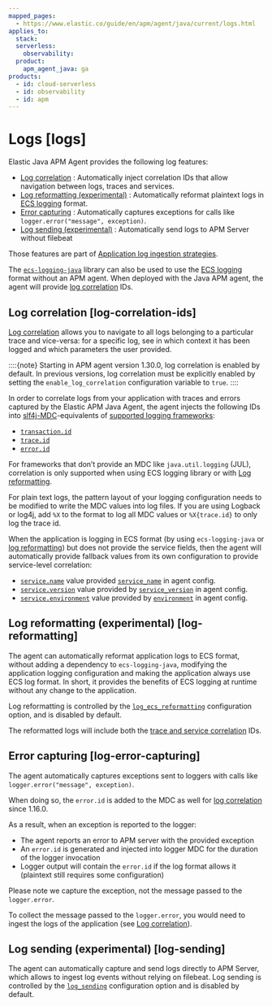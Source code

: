 ```yaml
---
mapped_pages:
  - https://www.elastic.co/guide/en/apm/agent/java/current/logs.html
applies_to:
  stack:
  serverless:
    observability:
  product:
    apm_agent_java: ga
products:
  - id: cloud-serverless
  - id: observability
  - id: apm  
---
```


# Logs [logs]

Elastic Java APM Agent provides the following log features:

* [Log correlation](#log-correlation-ids) : Automatically inject correlation IDs that allow navigation between logs, traces and services.
* [Log reformatting (experimental)](#log-reformatting) : Automatically reformat plaintext logs in [ECS logging](ecs-logging://reference/intro.md) format.
* [Error capturing](#log-error-capturing) : Automatically captures exceptions for calls like `logger.error("message", exception)`.
* [Log sending (experimental)](#log-sending) : Automatically send logs to APM Server without filebeat

Those features are part of [Application log ingestion strategies](docs-content://solutions/observability/logs/stream-application-logs.md).

The [`ecs-logging-java`](ecs-logging-java://reference/index.md) library can also be used to use the [ECS logging](ecs-logging://reference/intro.md) format without an APM agent. When deployed with the Java APM agent, the agent will provide [log correlation](#log-correlation-ids) IDs.


## Log correlation [log-correlation-ids]

[Log correlation](docs-content://solutions/observability/apm/logs.md) allows you to navigate to all logs belonging to a particular trace and vice-versa: for a specific log, see in which context it has been logged and which parameters the user provided.

::::{note}
Starting in APM agent version 1.30.0, log correlation is enabled by default. In previous versions, log correlation must be explicitly enabled by setting the `enable_log_correlation` configuration variable to `true`.
::::


In order to correlate logs from your application with traces and errors captured by the Elastic APM Java Agent, the agent injects the following IDs into [slf4j-MDC](https://www.slf4j.org/api/org/slf4j/MDC.md)-equivalents of [supported logging frameworks](/reference/supported-technologies.md#supported-logging-frameworks):

* [`transaction.id`](ecs://reference/ecs-tracing.md)
* [`trace.id`](ecs://reference/ecs-tracing.md)
* [`error.id`](ecs://reference/ecs-error.md)

For frameworks that don’t provide an MDC like `java.util.logging` (JUL), correlation is only supported when using ECS logging library or with [Log reformatting](#log-reformatting).

For plain text logs, the pattern layout of your logging configuration needs to be modified to write the MDC values into log files. If you are using Logback or log4j, add `%X` to the format to log all MDC values or `%X{trace.id}` to only log the trace id.

When the application is logging in ECS format (by using `ecs-logging-java` or [log reformatting](#log-reformatting)) but does not provide the service fields, then the agent will automatically provide fallback values from its own configuration to provide service-level correlation:

* [`service.name`](ecs://reference/ecs-service.md) value provided [`service_name`](/reference/config-core.md#config-service-name) in agent config.
* [`service.version`](ecs://reference/ecs-service.md) value provided by [`service_version`](/reference/config-core.md#config-service-version) in agent config.
* [`service.environment`](ecs://reference/ecs-service.md) value provided by [`environment`](/reference/config-core.md#config-environment) in agent config.


## Log reformatting (experimental) [log-reformatting]

The agent can automatically reformat application logs to ECS format, without adding a dependency to `ecs-logging-java`, modifying the application logging configuration and making the application always use ECS log format. In short, it provides the benefits of ECS logging at runtime without any change to the application.

Log reformatting is controlled by the [`log_ecs_reformatting`](/reference/config-logging.md#config-log-ecs-reformatting) configuration option, and is disabled by default.

The reformatted logs will include both the [trace and service correlation](#log-correlation-ids) IDs.


## Error capturing [log-error-capturing]

The agent automatically captures exceptions sent to loggers with calls like `logger.error("message", exception)`.

When doing so, the `error.id` is added to the MDC as well for [log correlation](#log-correlation-ids) since 1.16.0.

As a result, when an exception is reported to the logger:

* The agent reports an error to APM server with the provided exception
* An `error.id` is generated and injected into logger MDC for the duration of the logger invocation
* Logger output will contain the `error.id` if the log format allows it (plaintext still requires some configuration)

Please note we capture the exception, not the message passed to the `logger.error`.

To collect the message passed to the `logger.error`, you would need to ingest the logs of the application (see [Log correlation](docs-content://solutions/observability/apm/logs.md)).


## Log sending (experimental) [log-sending]

The agent can automatically capture and send logs directly to APM Server, which allows to ingest log events without relying on filebeat. Log sending is controlled by the [`log_sending`](/reference/config-logging.md#config-log-sending) configuration option and is disabled by default.

